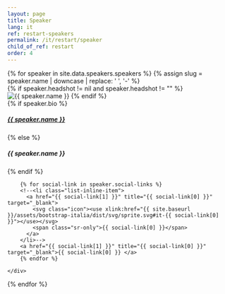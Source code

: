 ```yaml
---
layout: page
title: Speaker
lang: it
ref: restart-speakers
permalink: /it/restart/speaker
child_of_ref: restart
order: 4
---
```


<div class="card-columns">
  {% for speaker in site.data.speakers.speakers %}
  {% assign slug = speaker.name | downcase | replace: ' ', '-' %}
  <div class="card border rounded">
    {% if speaker.headshot != nil and speaker.headshot != "" %}
    <img class="card-img-top" src="/assets/images/headshots/{{ slug }}.{{ speaker.headshot }}" alt="{{ speaker.name }}">
    {% endif %}
    <div class="card-body">
      {% if speaker.bio %}
        <a href="/it/restart/speaker/{{ slug }}" class="card-link"><h5 class="card-title">{{ speaker.name }}</h5></a>
      {% else %}
        <h5 class="card-title">{{ speaker.name }}</h5>
      {% endif %}

        {% for social-link in speaker.social-links %}
        <!--<li class="list-inline-item">
          <a href="{{ social-link[1] }}" title="{{ social-link[0] }}" target="_blank">
            <svg class="icon"><use xlink:href="{{ site.baseurl }}/assets/bootstrap-italia/dist/svg/sprite.svg#it-{{ social-link[0] }}"></use></svg>
            <span class="sr-only">{{ social-link[0] }}</span>
          </a>
        </li>-->
        <a href="{{ social-link[1] }}" title="{{ social-link[0] }}" target="_blank">{{ social-link[0] }} </a>
        {% endfor %}

    </div>
  </div>
  {% endfor %}
</div>
